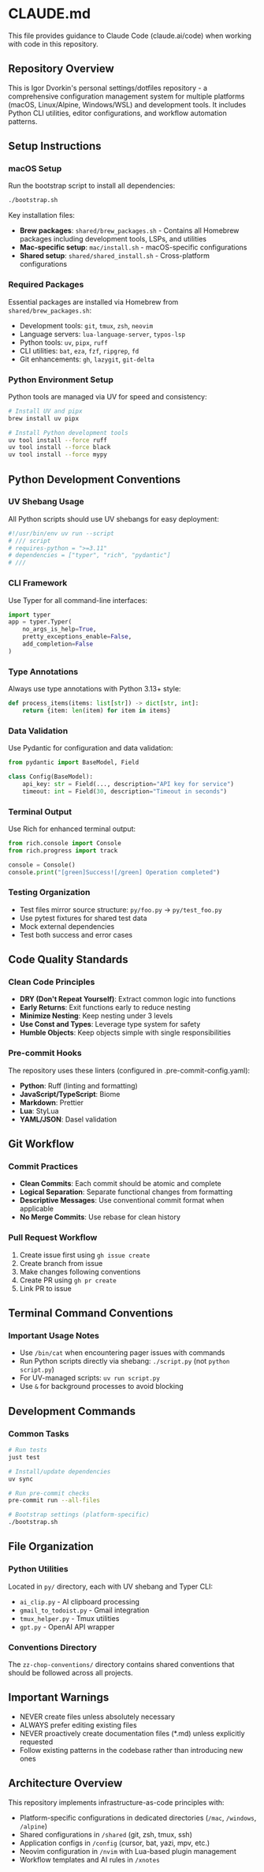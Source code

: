 # CLAUDE.md

This file provides guidance to Claude Code (claude.ai/code) when working with code in this repository.

## Repository Overview
This is Igor Dvorkin's personal settings/dotfiles repository - a comprehensive configuration management system for multiple platforms (macOS, Linux/Alpine, Windows/WSL) and development tools. It includes Python CLI utilities, editor configurations, and workflow automation patterns.

## Setup Instructions

### macOS Setup
Run the bootstrap script to install all dependencies:
```bash
./bootstrap.sh
```

Key installation files:
- **Brew packages**: `shared/brew_packages.sh` - Contains all Homebrew packages including development tools, LSPs, and utilities
- **Mac-specific setup**: `mac/install.sh` - macOS-specific configurations
- **Shared setup**: `shared/shared_install.sh` - Cross-platform configurations

### Required Packages
Essential packages are installed via Homebrew from `shared/brew_packages.sh`:
- Development tools: `git`, `tmux`, `zsh`, `neovim`
- Language servers: `lua-language-server`, `typos-lsp`
- Python tools: `uv`, `pipx`, `ruff`
- CLI utilities: `bat`, `eza`, `fzf`, `ripgrep`, `fd`
- Git enhancements: `gh`, `lazygit`, `git-delta`

### Python Environment Setup
Python tools are managed via UV for speed and consistency:
```bash
# Install UV and pipx
brew install uv pipx

# Install Python development tools
uv tool install --force ruff
uv tool install --force black
uv tool install --force mypy
```

## Python Development Conventions

### UV Shebang Usage
All Python scripts should use UV shebangs for easy deployment:
```python
#!/usr/bin/env uv run --script
# /// script
# requires-python = ">=3.11"
# dependencies = ["typer", "rich", "pydantic"]
# ///
```

### CLI Framework
Use Typer for all command-line interfaces:
```python
import typer
app = typer.Typer(
    no_args_is_help=True,
    pretty_exceptions_enable=False,
    add_completion=False
)
```

### Type Annotations
Always use type annotations with Python 3.13+ style:
```python
def process_items(items: list[str]) -> dict[str, int]:
    return {item: len(item) for item in items}
```

### Data Validation
Use Pydantic for configuration and data validation:
```python
from pydantic import BaseModel, Field

class Config(BaseModel):
    api_key: str = Field(..., description="API key for service")
    timeout: int = Field(30, description="Timeout in seconds")
```

### Terminal Output
Use Rich for enhanced terminal output:
```python
from rich.console import Console
from rich.progress import track

console = Console()
console.print("[green]Success![/green] Operation completed")
```

### Testing Organization
- Test files mirror source structure: `py/foo.py` → `py/test_foo.py`
- Use pytest fixtures for shared test data
- Mock external dependencies
- Test both success and error cases

## Code Quality Standards

### Clean Code Principles
- **DRY (Don't Repeat Yourself)**: Extract common logic into functions
- **Early Returns**: Exit functions early to reduce nesting
- **Minimize Nesting**: Keep nesting under 3 levels
- **Use Const and Types**: Leverage type system for safety
- **Humble Objects**: Keep objects simple with single responsibilities

### Pre-commit Hooks
The repository uses these linters (configured in .pre-commit-config.yaml):
- **Python**: Ruff (linting and formatting)
- **JavaScript/TypeScript**: Biome
- **Markdown**: Prettier
- **Lua**: StyLua
- **YAML/JSON**: Dasel validation

## Git Workflow

### Commit Practices
- **Clean Commits**: Each commit should be atomic and complete
- **Logical Separation**: Separate functional changes from formatting
- **Descriptive Messages**: Use conventional commit format when applicable
- **No Merge Commits**: Use rebase for clean history

### Pull Request Workflow
1. Create issue first using `gh issue create`
2. Create branch from issue
3. Make changes following conventions
4. Create PR using `gh pr create`
5. Link PR to issue

## Terminal Command Conventions

### Important Usage Notes
- Use `/bin/cat` when encountering pager issues with commands
- Run Python scripts directly via shebang: `./script.py` (not `python script.py`)
- For UV-managed scripts: `uv run script.py`
- Use `&` for background processes to avoid blocking

## Development Commands

### Common Tasks
```bash
# Run tests
just test

# Install/update dependencies
uv sync

# Run pre-commit checks
pre-commit run --all-files

# Bootstrap settings (platform-specific)
./bootstrap.sh
```

## File Organization

### Python Utilities
Located in `py/` directory, each with UV shebang and Typer CLI:
- `ai_clip.py` - AI clipboard processing
- `gmail_to_todoist.py` - Gmail integration
- `tmux_helper.py` - Tmux utilities
- `gpt.py` - OpenAI API wrapper

### Conventions Directory
The `zz-chop-conventions/` directory contains shared conventions that should be followed across all projects.

## Important Warnings
- NEVER create files unless absolutely necessary
- ALWAYS prefer editing existing files
- NEVER proactively create documentation files (*.md) unless explicitly requested
- Follow existing patterns in the codebase rather than introducing new ones

## Architecture Overview
This repository implements infrastructure-as-code principles with:
- Platform-specific configurations in dedicated directories (`/mac`, `/windows`, `/alpine`)
- Shared configurations in `/shared` (git, zsh, tmux, ssh)
- Application configs in `/config` (cursor, bat, yazi, mpv, etc.)
- Neovim configuration in `/nvim` with Lua-based plugin management
- Workflow templates and AI rules in `/xnotes`